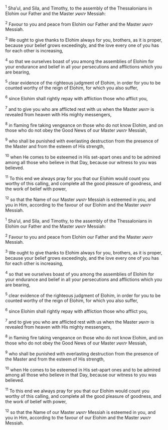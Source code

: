 <sup>1</sup> Sha’ul, and Sila, and Timothy, to the assembly of the Thessalonians in Elohim our Father and the Master יהושע Messiah:

<sup>2</sup> Favour to you and peace from Elohim our Father and the Master יהושע Messiah.

<sup>3</sup> We ought to give thanks to Elohim always for you, brothers, as it is proper, because your belief grows exceedingly, and the love every one of you has for each other is increasing,

<sup>4</sup> so that we ourselves boast of you among the assemblies of Elohim for your endurance and belief in all your persecutions and afflictions which you are bearing,

<sup>5</sup> clear evidence of the righteous judgment of Elohim, in order for you to be counted worthy of the reign of Elohim, for which you also suffer,

<sup>6</sup> since Elohim shall rightly repay with affliction those who afflict you,

<sup>7</sup> and to give you who are afflicted rest with us when the Master יהושע is revealed from heaven with His mighty messengers,

<sup>8</sup> in flaming fire taking vengeance on those who do not know Elohim, and on those who do not obey the Good News of our Master יהושע Messiah,

<sup>9</sup> who shall be punished with everlasting destruction from the presence of the Master and from the esteem of His strength,

<sup>10</sup> when He comes to be esteemed in His set-apart ones and to be admired among all those who believe in that Day, because our witness to you was believed.

<sup>11</sup> To this end we always pray for you that our Elohim would count you worthy of this calling, and complete all the good pleasure of goodness, and the work of belief with power,

<sup>12</sup> so that the Name of our Master יהושע Messiah is esteemed in you, and you in Him, according to the favour of our Elohim and the Master יהושע Messiah.

<sup>1</sup> Sha’ul, and Sila, and Timothy, to the assembly of the Thessalonians in Elohim our Father and the Master יהושע Messiah:

<sup>2</sup> Favour to you and peace from Elohim our Father and the Master יהושע Messiah.

<sup>3</sup> We ought to give thanks to Elohim always for you, brothers, as it is proper, because your belief grows exceedingly, and the love every one of you has for each other is increasing,

<sup>4</sup> so that we ourselves boast of you among the assemblies of Elohim for your endurance and belief in all your persecutions and afflictions which you are bearing,

<sup>5</sup> clear evidence of the righteous judgment of Elohim, in order for you to be counted worthy of the reign of Elohim, for which you also suffer,

<sup>6</sup> since Elohim shall rightly repay with affliction those who afflict you,

<sup>7</sup> and to give you who are afflicted rest with us when the Master יהושע is revealed from heaven with His mighty messengers,

<sup>8</sup> in flaming fire taking vengeance on those who do not know Elohim, and on those who do not obey the Good News of our Master יהושע Messiah,

<sup>9</sup> who shall be punished with everlasting destruction from the presence of the Master and from the esteem of His strength,

<sup>10</sup> when He comes to be esteemed in His set-apart ones and to be admired among all those who believe in that Day, because our witness to you was believed.

<sup>11</sup> To this end we always pray for you that our Elohim would count you worthy of this calling, and complete all the good pleasure of goodness, and the work of belief with power,

<sup>12</sup> so that the Name of our Master יהושע Messiah is esteemed in you, and you in Him, according to the favour of our Elohim and the Master יהושע Messiah.

